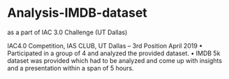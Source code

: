 # Analysis-IMDB-dataset
as a part of IAC 3.0 Challenge (UT Dallas)

IAC4.0 Competition, IAS CLUB, UT Dallas – 3rd Position April 2019
• Participated in a group of 4 and analyzed the provided dataset.
• IMDB 5k dataset was provided which had to be analyzed and come up with insights and a presentation within a span of 5 hours.
